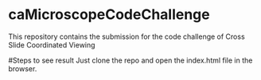# caMicroscopeCodeChallenge
This repository contains the submission for the code challenge of Cross Slide Coordinated Viewing

#Steps to see result
Just clone the repo and open the index.html file in the browser.
